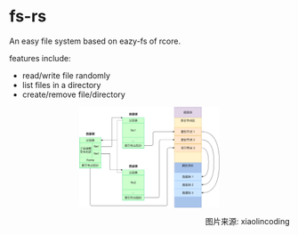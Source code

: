 # fs-rs

An easy file system based on eazy-fs of rcore.

features include:

- read/write file randomly
- list files in a directory
- create/remove file/directory




<img src="./docs/mixed_index_fs.png" alt="mixed_index_fs.png" width="80%" style="
  display: block;
  margin-left: auto;
  margin-right: auto;
  width: 50%;
">

<p style="text-align: right;">图片来源: xiaolincoding</p>
